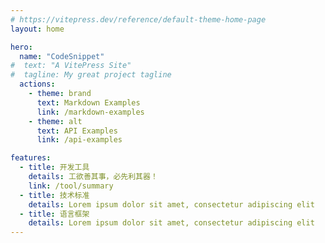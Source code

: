 ```yaml
---
# https://vitepress.dev/reference/default-theme-home-page
layout: home

hero:
  name: "CodeSnippet"
#  text: "A VitePress Site"
#  tagline: My great project tagline
  actions:
    - theme: brand
      text: Markdown Examples
      link: /markdown-examples
    - theme: alt
      text: API Examples
      link: /api-examples

features:
  - title: 开发工具
    details: 工欲善其事，必先利其器！
    link: /tool/summary
  - title: 技术标准
    details: Lorem ipsum dolor sit amet, consectetur adipiscing elit
  - title: 语言框架
    details: Lorem ipsum dolor sit amet, consectetur adipiscing elit
---
```



